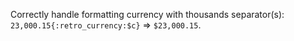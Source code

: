 Correctly handle formatting currency with thousands separator(s): `23,000.15{:retro_currency:$c}` => `$23,000.15`.
